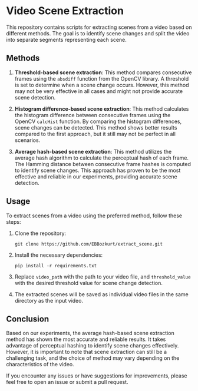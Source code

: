 # Video Scene Extraction

This repository contains scripts for extracting scenes from a video based on different methods. The goal is to identify scene changes and split the video into separate segments representing each scene.

## Methods

1. **Threshold-based scene extraction**: This method compares consecutive frames using the `absdiff` function from the OpenCV library. A threshold is set to determine when a scene change occurs. However, this method may not be very effective in all cases and might not provide accurate scene detection.

2. **Histogram difference-based scene extraction**: This method calculates the histogram difference between consecutive frames using the OpenCV `calcHist` function. By comparing the histogram differences, scene changes can be detected. This method shows better results compared to the first approach, but it still may not be perfect in all scenarios.

3. **Average hash-based scene extraction**: This method utilizes the average hash algorithm to calculate the perceptual hash of each frame. The Hamming distance between consecutive frame hashes is computed to identify scene changes. This approach has proven to be the most effective and reliable in our experiments, providing accurate scene detection.

## Usage

To extract scenes from a video using the preferred method, follow these steps:

1. Clone the repository:

   ```git clone https://github.com/EBBozkurt/extract_scene.git```

3. Install the necessary dependencies:

   ```pip install -r requirements.txt```

5. Replace ```video_path``` with the path to your video file, and ```threshold_value``` with the desired threshold value for scene change detection.

6. The extracted scenes will be saved as individual video files in the same directory as the input video.


## Conclusion
Based on our experiments, the average hash-based scene extraction method has shown the most accurate and reliable results. It takes advantage of perceptual hashing to identify scene changes effectively. However, it is important to note that scene extraction can still be a challenging task, and the choice of method may vary depending on the characteristics of the video.

If you encounter any issues or have suggestions for improvements, please feel free to open an issue or submit a pull request.
